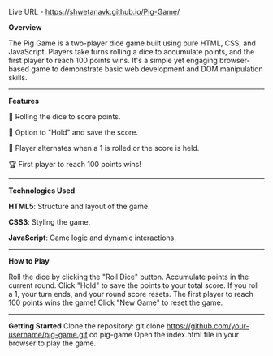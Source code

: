Live URL - https://shwetanavk.github.io/Pig-Game/

**Overview** 

The Pig Game is a two-player dice game built using pure HTML, CSS, and JavaScript. Players take turns rolling a dice to accumulate points, and the first player to reach 100 points wins. It's a simple yet engaging browser-based game to demonstrate basic web development and DOM manipulation skills.

------------------------------------------------------------------------------
**Features**

🎲 Rolling the dice to score points.

🛑 Option to "Hold" and save the score.

🔄 Player alternates when a 1 is rolled or the score is held.

🏆 First player to reach 100 points wins!

------------------------------------------------------------------------------
**Technologies Used**

**HTML5**: Structure and layout of the game.

**CSS3**: Styling the game.

**JavaScript**: Game logic and dynamic interactions.

------------------------------------------------------------------------------
**How to Play**

Roll the dice by clicking the "Roll Dice" button.
Accumulate points in the current round.
Click "Hold" to save the points to your total score.
If you roll a 1, your turn ends, and your round score resets.
The first player to reach 100 points wins the game!
Click "New Game" to reset the game.

------------------------------------------------------------------------------
**Getting Started**
Clone the repository: 
git clone https://github.com/your-username/pig-game.git
cd pig-game
Open the index.html file in your browser to play the game.
